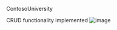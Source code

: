 
ContosoUniversity


CRUD functionality implemented
![image](https://github.com/KabeloMaps/ContosoUniversity/assets/162573136/aeb37f48-e417-4b4e-9d20-00477de40992)
